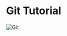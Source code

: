 # Git Tutorial

![Git](https://image.slidesharecdn.com/gittutorialforbeginnerswhatisgitandgithubdevopstoolsdevopstutorialsimplilearn-180911075648/95/git-tutorial-for-beginners-what-is-git-and-github-devops-tools-devops-tutorial-simplilearn-1-638.jpg?cb=1536652983)
